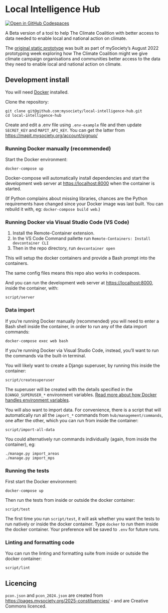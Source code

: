 # Local Intelligence Hub

[![Open in GitHub Codespaces](https://github.com/codespaces/badge.svg)](https://codespaces.new/mysociety/local-intelligence-hub?devcontainer_path=.devcontainer%2Fauto-quick-setup%2Fdevcontainer.json)

A Beta version of a tool to help The Climate Coalition with better access
to data needed to enable local and national action on climate.

The [original static prototype](https://github.com/mysociety/local-intelligence-hub/commit/4fab6ff08401d4e4c29615ab07ff4f6c4f4e6050) was built as part of mySociety’s August 2022 prototyping week exploring how The Climate Coalition might we give climate campaign organisations and communities better access to the data they need to enable local and national action on climate.
## Development install

You will need [Docker](https://docs.docker.com/desktop/) installed.

Clone the repository:

    git clone git@github.com:mysociety/local-intelligence-hub.git
    cd local-intelligence-hub

Create and edit a .env file using `.env-example` file and then
update `SECRET_KEY` and `MAPIT_API_KEY`. You can get the latter from https://mapit.mysociety.org/account/signup/

### Running Docker manually (recommended)

Start the Docker environment:

    docker-compose up

Docker-compose will automatically install dependencies and start the development web server at <https://localhost:8000> when the container is started.

(If Python complains about missing libraries, chances are the Python requirements have changed since your Docker image was last built. You can rebuild it with, eg: `docker-compose build web`.)

### Running Docker via Visual Studio Code (VS Code)

1. Install the Remote-Container extension.
2. In the VS Code Command pallette run `Remote-Containers: Install devcontainer CLI`
3. Then in the repo directory, run `devcontainer open`

This will setup the docker containers and provide a Bash prompt into the containers. 

The same config files means this repo also works in codespaces.

And you can run the development web server at <https://localhost:8000>, inside the container, with:

    script/server

### Data import

If you’re running Docker manually (recommended) you will need to enter a Bash shell inside the container, in order to run any of the data import commands:

    docker-compose exec web bash

If you’re running Docker via Visual Studio Code, instead, you’ll want to run the commands via the built-in terminal.

You will likely want to create a Django superuser, by running this inside the container:

    script/createsuperuser

The superuser will be created with the details specified in the `DJANGO_SUPERUSER_*` environment variables. [Read more about how Docker handles environment variables](https://docs.docker.com/compose/envvars-precedence/).

You will also want to import data. For convenience, there is a script that will automatically run all the `import_*` commands from `hub/management/commands`, one after the other, which you can run from inside the container:

    script/import-all-data

You could alternatively run commands individually (again, from inside the container), eg:

    ./manage.py import_areas
    ./manage.py import_mps

### Running the tests

First start the Docker environment:

    docker-compose up

Then run the tests from inside or outside the docker container:

    script/test

The first time you run `script/test`, it will ask whether you want the tests to run natively or inside the docker container. Type `docker` to run them inside the docker container. Your preference will be saved to `.env` for future runs.

### Linting and formatting code

You can run the linting and formatting suite from inside or outside the docker container:

    script/lint

## Licencing

`pcon.json` and `pcon_2024.json` are created from https://pages.mysociety.org/2025-constituencies/ - and are Creative Commons licenced. 